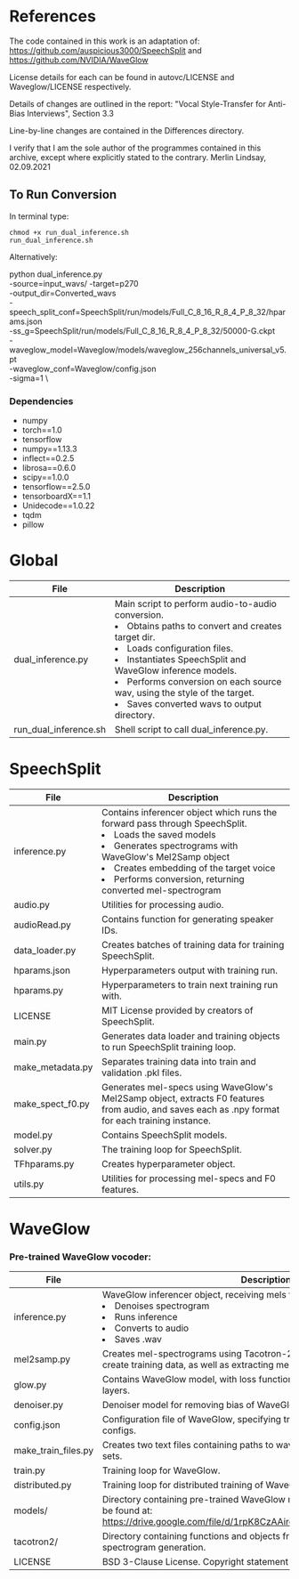 # References
The code contained in this work is an adaptation of:
https://github.com/auspicious3000/SpeechSplit and
https://github.com/NVIDIA/WaveGlow

License details for each can be found in autovc/LICENSE and 
Waveglow/LICENSE respectively. 

Details of changes are outlined in the report:
"Vocal Style-Transfer for Anti-Bias Interviews", Section 3.3

Line-by-line changes are contained in the Differences directory.

I verify that I am the sole author of the programmes contained in
this archive, except where explicitly stated to the contrary.
Merlin Lindsay, 02.09.2021

## To Run Conversion
In terminal type:

	chmod +x run_dual_inference.sh 
	run_dual_inference.sh

Alternatively:

python dual_inference.py \
	-source=input_wavs/
	-target=p270 \
	-output_dir=Converted_wavs \
	-speech_split_conf=SpeechSplit/run/models/Full_C_8_16_R_8_4_P_8_32/hparams.json \
	-ss_g=SpeechSplit/run/models/Full_C_8_16_R_8_4_P_8_32/50000-G.ckpt \
	-waveglow_model=Waveglow/models/waveglow_256channels_universal_v5.pt \
	-waveglow_conf=Waveglow/config.json \
	-sigma=1 \



### Dependencies 
* numpy
* torch==1.0
* tensorflow
* numpy==1.13.3
* inflect==0.2.5
* librosa==0.6.0
* scipy==1.0.0
* tensorflow==2.5.0 
* tensorboardX==1.1
* Unidecode==1.0.22
* tqdm
* pillow

# Global

| File | Description |
|----------------|----------------|
| dual_inference.py | Main script to perform audio-to-audio conversion. <li>Obtains paths to convert and creates target dir.</li><li>Loads configuration files.</li><li>Instantiates SpeechSplit and WaveGlow inference models.</li><li>Performs conversion on each source wav, using the style of the target.</li><li>Saves converted wavs to output directory. </li> |
| run_dual_inference.sh | Shell script to call dual_inference.py. |



# SpeechSplit


| File | Description |
|----------------|----------------|
| inference.py | Contains inferencer object which runs the forward pass through SpeechSplit. <li> Loads the saved models</li><li> Generates spectrograms with WaveGlow's Mel2Samp object</li><li> Creates embedding of the target voice</li><li> Performs conversion, returning converted mel-spectrogram</li> |
| audio.py | Utilities for processing audio. |
| audioRead.py | Contains function for generating speaker IDs. |
| data_loader.py | Creates batches of training data for training SpeechSplit. |
| hparams.json | Hyperparameters output with training run. |
| hparams.py | Hyperparameters to train next training run with. |
| LICENSE | MIT License provided by creators of SpeechSplit. |
| main.py | Generates data loader and training objects to run SpeechSplit training loop. |
| make_metadata.py | Separates training data into train and validation .pkl files. |
| make_spect_f0.py | Generates mel-specs using WaveGlow's Mel2Samp object, extracts F0 features from audio, and saves each as .npy format for each training instance. |
| model.py | Contains SpeechSplit models. |
| solver.py | The training loop for SpeechSplit. |
| TFhparams.py | Creates hyperparameter object. |
| utils.py | Utilities for processing mel-specs and F0 features. |


# WaveGlow

### Pre-trained WaveGlow vocoder:

| File | Description |
|----------------|----------------|
| inference.py | WaveGlow inferencer object, receiving mels from SpeechSplit. <li>Denoises spectrogram</li><li>Runs inference</li><li>Converts to audio</li><li>Saves .wav</li> |
| mel2samp.py | Creates mel-spectrograms using Tacotron-2's STFT. This object is used to create training data, as well as extracting mel-specs during inference.|
| glow.py | Contains WaveGlow model, with loss function, and WaveNet affine coupling layers. |
| denoiser.py | Denoiser model for removing bias of WaveGlow from generated spectrogram |
| config.json | Configuration file of WaveGlow, specifying training, data and hyperparameter configs. |
| make_train_files.py | Creates two text files containing paths to wav files, split into training and test sets. |
| train.py | Training loop for WaveGlow. |
| distributed.py | Training loop for distributed training of WaveGlow across multiple GPUs.| 
| models/ | Directory containing pre-trained WaveGlow model. Pre-trained vocoder can be found at: https://drive.google.com/file/d/1rpK8CzAAirq9sWZhe9nlfvxMF1dRgFbF/view|
| tacotron2/ | Directory containing functions and objects from Tacotron-2 for mel-spectrogram generation. |
| LICENSE | BSD 3-Clause License. Copyright statement from Nvidia. |
